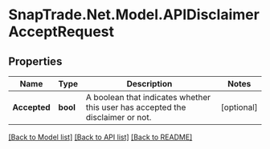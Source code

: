 # SnapTrade.Net.Model.APIDisclaimerAcceptRequest

## Properties

Name | Type | Description | Notes
------------ | ------------- | ------------- | -------------
**Accepted** | **bool** | A boolean that indicates whether this user has accepted the disclaimer or not. | [optional] 

[[Back to Model list]](../README.md#documentation-for-models) [[Back to API list]](../README.md#documentation-for-api-endpoints) [[Back to README]](../README.md)

